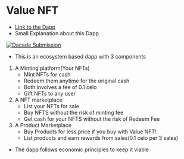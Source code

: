 # Value NFT
- [ Link to the Dapp ](https://valuenft.netlify.app/)
- Small Explanation about this Dapp

[![Dacade Submission](https://i.postimg.cc/HnTMMWmy/value-nft-pic.jpg)](https://www.youtube.com/watch?v=yZJD51w_FQM "Dacade Submission")

- This is an ecosystem based dapp with 3 components
1) A Minting platform(Your NFTs)
    - Mint NFTs for cash
    - Redeem them anytime for the original cash
    - Both involves a fee of 0.1 celo
    - Gift NFTs to any user
2) A NFT marketplace
    - List your NFTs for sale
    - Buy NFTS without the risk of minting fee
    - Get cash for your NFTS without the risk of Redeem Fee
3) A Product Marketplace
    - Buy Products for less price if you buy with Value NFT!
    - List products and earn rewards from sales(0.1 celo per 3 sales)
- The dapp follows economic principles to keep it viable

